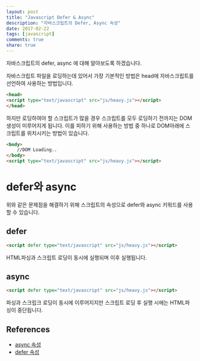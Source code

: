 ```yaml
---
layout: post
title: "Javascript Defer & Async"
description: "자바스크립트의 Defer, Async 속성"
date: 2017-02-22
tags: [javascript]
comments: true
share: true
---
```


자바스크립트의 defer, async 에 대해 알아보도록 하겠습니다.

자바스크립트 파일을 로딩하는데 있어서 가장 기본적인 방법은 head에 자바스크립트를 선언하여 사용하는 방법입니다.

```html
<head>
<script type="text/javascript" src="js/heavy.js"></script>
</head>
```

하지만 로딩하여야 할 스크립트가 많을 경우 스크립트를 모두 로딩하기 전까지는 DOM 생성이 미루어지게 됩니다.
이를 피하기 위해 사용하는 방법 중 하나로 DOM아래에 스크립트를 위치시키는 방법이 있습니다. 


```html
<body>
	//DOM Loading..
</body>
<script type="text/javascript" src="js/heavy.js"></script>
```


# defer와 async
위와 같은 문제점을 해결하기 위해 스크립트의 속성으로 defer와 async 키워드를 사용할 수 있습니다.

## defer

```html
<script defer type="text/javascript" src="js/heavy.js"></script>
```

HTML파싱과 스크립트 로딩이 동시에 실행되며 이후 실행됩니다.

## async

```html
<script defer type="text/javascript" src="js/heavy.js"></script>
```

파싱과 스크립크 로딩이 동시에 이루어지지만 스크립트 로딩 후 실행 시에는
HTML파싱이 중단됩니다.


## References
- [async 속성][link1]
- [defer 속성][link1]

[link1]: http://html5ref.clearboth.org/doku.php?id=html5:attribute:async_script
[link2]: http://html5ref.clearboth.org/doku.php?id=html5:attribute:defer_script